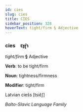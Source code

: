 ```yaml
---
id: cies
slug: cies
title: CİES
sidebar_position: 328
hoverText: tight/firm § Adjective
---
```


### cies&emsp;<span kind="abugida">ꞇɟɽ́ɿ</span>

*tight/firm* **§** Adjective

**Verb**: to be tight/firm

**Noun**: tightness/firmness

**Modifier**: tight/firm

Latvian ciešs [tsiɛ̂ʃ]

*Balto-Slavic Language Family*